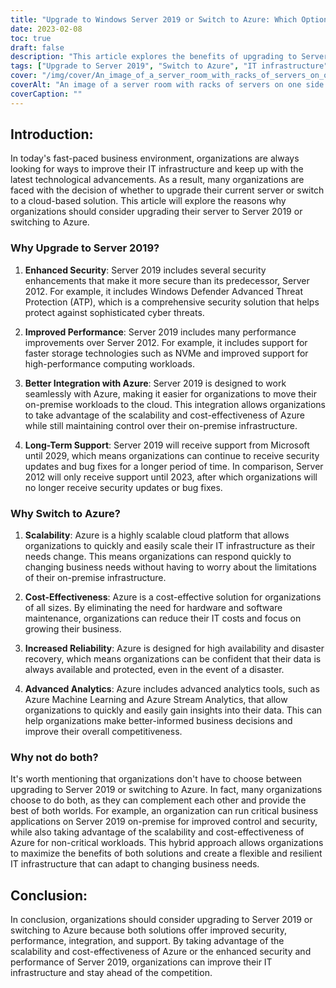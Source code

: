 ```yaml
---
title: "Upgrade to Windows Server 2019 or Switch to Azure: Which Option is Right for Your Business?"
date: 2023-02-08
toc: true
draft: false
description: "This article explores the benefits of upgrading to Server 2019 or switching to Azure, including improved security, performance, integration, and support, to help organizations make the best decision for their IT infrastructure."
tags: ["Upgrade to Server 2019", "Switch to Azure", "IT infrastructure", "Business technology", "Security enhancements", "Performance improvements", "Integration with Azure", "Long-term support", "Scalability", "Cost-effectiveness", "Increased reliability", "Advanced analytics", "Hybrid approach", "Flexible and resilient IT infrastructure"]
cover: "/img/cover/An_image_of_a_server_room_with_racks_of_servers_on_one_side.webp"
coverAlt: "An image of a server room with racks of servers on one side and a cloud on the other side, with a person standing in the middle looking at them both."
coverCaption: ""
---
```


## Introduction:

In today's fast-paced business environment, organizations are always looking for ways to improve their IT infrastructure and keep up with the latest technological advancements. As a result, many organizations are faced with the decision of whether to upgrade their current server or switch to a cloud-based solution. This article will explore the reasons why organizations should consider upgrading their server to Server 2019 or switching to Azure.

### Why Upgrade to Server 2019?

1. **Enhanced Security**: Server 2019 includes several security enhancements that make it more secure than its predecessor, Server 2012. For example, it includes Windows Defender Advanced Threat Protection (ATP), which is a comprehensive security solution that helps protect against sophisticated cyber threats.

2. **Improved Performance**: Server 2019 includes many performance improvements over Server 2012. For example, it includes support for faster storage technologies such as NVMe and improved support for high-performance computing workloads.

3. **Better Integration with Azure**: Server 2019 is designed to work seamlessly with Azure, making it easier for organizations to move their on-premise workloads to the cloud. This integration allows organizations to take advantage of the scalability and cost-effectiveness of Azure while still maintaining control over their on-premise infrastructure.

4. **Long-Term Support**: Server 2019 will receive support from Microsoft until 2029, which means organizations can continue to receive security updates and bug fixes for a longer period of time. In comparison, Server 2012 will only receive support until 2023, after which organizations will no longer receive security updates or bug fixes.

### Why Switch to Azure?

1. **Scalability**: Azure is a highly scalable cloud platform that allows organizations to quickly and easily scale their IT infrastructure as their needs change. This means organizations can respond quickly to changing business needs without having to worry about the limitations of their on-premise infrastructure.

2. **Cost-Effectiveness**: Azure is a cost-effective solution for organizations of all sizes. By eliminating the need for hardware and software maintenance, organizations can reduce their IT costs and focus on growing their business.

3. **Increased Reliability**: Azure is designed for high availability and disaster recovery, which means organizations can be confident that their data is always available and protected, even in the event of a disaster.

4. **Advanced Analytics**: Azure includes advanced analytics tools, such as Azure Machine Learning and Azure Stream Analytics, that allow organizations to quickly and easily gain insights into their data. This can help organizations make better-informed business decisions and improve their overall competitiveness.

### Why not do both?

It's worth mentioning that organizations don't have to choose between upgrading to Server 2019 or switching to Azure. In fact, many organizations choose to do both, as they can complement each other and provide the best of both worlds. For example, an organization can run critical business applications on Server 2019 on-premise for improved control and security, while also taking advantage of the scalability and cost-effectiveness of Azure for non-critical workloads. This hybrid approach allows organizations to maximize the benefits of both solutions and create a flexible and resilient IT infrastructure that can adapt to changing business needs.

## Conclusion:

In conclusion, organizations should consider upgrading to Server 2019 or switching to Azure because both solutions offer improved security, performance, integration, and support. By taking advantage of the scalability and cost-effectiveness of Azure or the enhanced security and performance of Server 2019, organizations can improve their IT infrastructure and stay ahead of the competition.